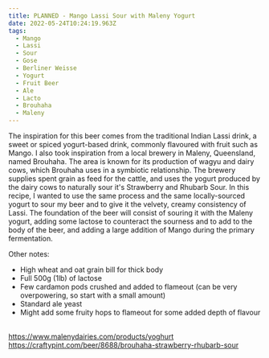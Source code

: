 ```yaml
---
title: PLANNED - Mango Lassi Sour with Maleny Yogurt
date: 2022-05-24T10:24:19.963Z
tags:
  - Mango
  - Lassi
  - Sour
  - Gose
  - Berliner Weisse
  - Yogurt
  - Fruit Beer
  - Ale
  - Lacto
  - Brouhaha
  - Maleny
---
```

The inspiration for this beer comes from the traditional Indian Lassi drink, a sweet or spiced yogurt-based drink, commonly flavoured with fruit such as Mango. I also took inspiration from a local brewery in Maleny, Queensland, named Brouhaha. The area is known for its production of wagyu and dairy cows, which Brouhaha uses in a symbiotic relationship. The brewery supplies spent grain as feed for the cattle, and uses the yogurt produced by the dairy cows to naturally sour it's Strawberry and Rhubarb Sour. In this recipe, I wanted to use the same process and the same locally-sourced yogurt to sour my beer and to give it the velvety, creamy consistency of Lassi. The foundation of the beer will consist of souring it with the Maleny yogurt, adding some lactose to counteract the sourness and to add to the body of the beer, and adding a large addition of Mango during the primary fermentation.

Other notes:

* High wheat and oat grain bill for thick body
* Full 500g (1lb) of lactose
* Few cardamon pods crushed and added to flameout (can be very overpowering, so start with a small amount)
* Standard ale yeast
* Might add some fruity hops to flameout for some added depth of flavour

\
<https://www.malenydairies.com/products/yoghurt>\
<https://craftypint.com/beer/8688/brouhaha-strawberry-rhubarb-sour>